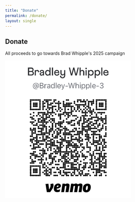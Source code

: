 ```yaml
---
title: "Donate"
permalink: /donate/
layout: single
---
```


## Donate

All proceeds to go towards Brad Whipple's 2025 campaign

![plot](venmo.png)
